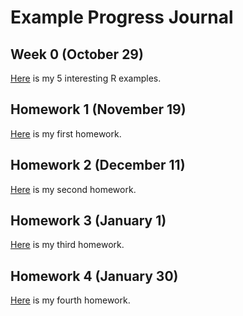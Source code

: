 # Example Progress Journal

## Week 0 (October 29)

[Here](files\interesting_exaples.html) is my 5 interesting R examples.

## Homework 1 (November 19)

[Here](files\homework-1.html) is my first homework.

## Homework 2 (December 11)

[Here](files\homework-2.html) is my second homework.

## Homework 3 (January 1)

[Here](files\homework-3.html) is my third homework.

## Homework 4 (January 30)

[Here](files\homework-4.html) is my fourth homework.